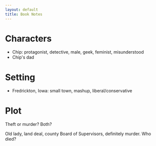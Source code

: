 ```yaml
---
layout: default
title: Book Notes
---
```


Characters
==========

+ Chip: protagonist, detective, male, geek, feminist, misunderstood
+ Chip's dad


Setting
=======

+ Fredrickton, Iowa: small town, mashup, liberal/conservative


Plot
====

Theft or murder?  Both?

Old lady, land deal, county Board of Supervisors, definitely murder.  Who
died?
